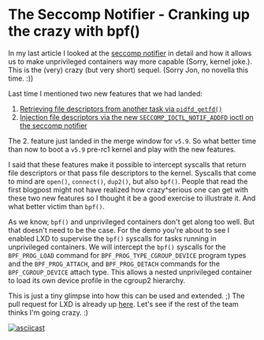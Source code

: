 # The Seccomp Notifier - Cranking up the crazy with bpf()

In my last article I looked at the [seccomp notifier](https://people.kernel.org/brauner/the-seccomp-notifier-new-frontiers-in-unprivileged-container-development) in detail and how it allows us to make unprivileged containers way more capable (Sorry, kernel joke.). This is the (very) crazy (but very short) sequel. (Sorry Jon, no novella this time. :))

Last time I mentioned two new features that we had landed:

1. [Retrieving file descriptors from another task via `pidfd_getfd()`](https://git.kernel.org/pub/scm/linux/kernel/git/torvalds/linux.git/commit/?id=83fa805bcbfc53ae82eedd65132794ae324798e5)
2. [Injection file descriptors via the new `SECCOMP_IOCTL_NOTIF_ADDFD` ioctl on the seccomp notifier](https://git.kernel.org/pub/scm/linux/kernel/git/torvalds/linux.git/commit/?id=9ecc6ea491f0c0531ad81ef9466284df260b2227)

The 2. feature just landed in the merge window for `v5.9`. So what better time than now to boot a `v5.9` pre-rc1 kernel and play with the new features.

I said that these features make it possible to intercept syscalls that return file descriptors or that pass file descriptors to the kernel. Syscalls that come to mind are `open()`, `connect()`, `dup2()`, but also `bpf()`.
People that read the first blogpost might not have realized how crazy^serious one can get with these two new features so I thought it be a good exercise to illustrate it. And what better victim than `bpf()`.

As we know, `bpf()` and unprivileged containers don't get along too well. But that doesn't need to be the case. For the demo you're about to see I enabled LXD to supervise the `bpf()` syscalls for tasks running in unprivileged containers. We will intercept the `bpf()` syscalls for the `BPF_PROG_LOAD` command for `BPF_PROG_TYPE_CGROUP_DEVICE` program types and the `BPF_PROG_ATTACH`, and `BPF_PROG_DETACH` commands for the `BPF_CGROUP_DEVICE` attach type. This allows a nested unprivileged container to load its own device profile in the cgroup2 hierarchy.

This is just a tiny glimpse into how this can be used and extended. ;) The pull request for LXD is already up [here](https://github.com/lxc/lxd/pull/7743). Let's see if the rest of the team thinks I'm going crazy. :)

[![asciicast](https://asciinema.org/a/352181.svg)](https://asciinema.org/a/352191)
